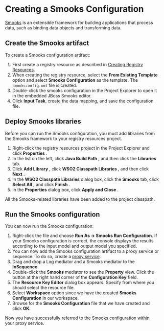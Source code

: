 # Creating a Smooks Configuration

[Smooks](http://www.smooks.org/) is an extensible framework for building applications that process data, such as binding data objects and transforming data. 

## Create the Smooks artifact

To create a Smooks configuration artifact:

1.  First create a registry resource as described in [Creating Registry Resources]({{base_path}}/integrate/develop/creating-artifacts/creating-registry-resources). 
2.  When creating the registry resource, select the **From Existing Template** option and select **Smooks Configuration** as the template. The `smooksconfig.xml` file is created. 
3.  Double-click the smooks configuration in the Project Explorer to open it in the embedded JBoss Smooks editor.  
4.  Click **Input Task**, create the data mapping, and save the configuration file.

## Deploy Smooks libraries

Before you can run the Smooks configuration, you must add libraries from the Smooks framework to your registry resources project.

1.  Right-click the registry resources project in the Project Explorer
    and click **Properties** .
2.  In the list on the left, click **Java Build Path** , and then click
    the **Libraries** tab.  
3.  Click **Add Library** , click **WSO2 Classpath Libraries** , and
    then click **Next** .
4.  In the **WSO2 Classpath Libraries** dialog box, click the **Smooks**
    tab, click **Select All** , and click **Finish** .
5.  In the **Properties** dialog box, click **Apply and Close** .

All the Smooks-related libraries have been added to the project classpath. 

## Run the Smooks configuration

You can now run the Smooks configuration:

1. Right-click the file and choose **Run As -> Smooks Run Configuration**. If your Smooks configuration is correct, the console displays the results according to the input model and output model you specified.
2.  You can now add the Smooks configuration artifact to a proxy service or sequence. To do so, create a [proxy service]({{base_path}}/integrate/develop/creating-artifacts/creating-a-proxy-service). 
3.  Drag and drop a Log mediator and a Smooks mediator to the **InSequence**. 
4.  Double-click the **Smooks** mediator to see the **Property** view. Click the button at the right hand corner of the
**Configuration Key** field.
5.  The **Resource Key Editor** dialog box appears. Specify from where you
should select the resource file.
6.  Select **Workspace** option since we have the created **Smooks
Configuration** in our workspace. 
7.  Browse for the **Smooks Configuration** file that we have created and click **OK**.

Now you have successfully referred to the Smooks configuration within your proxy service.